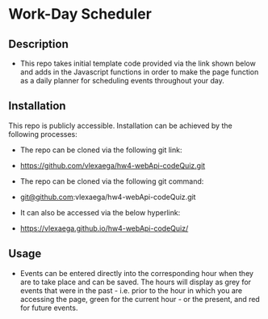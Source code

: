 # Work-Day Scheduler

## Description
* This repo takes initial template code provided via the link shown below and adds in the Javascript functions in order to make the page function as a daily planner for scheduling events throughout your day.  

## Installation
This repo is publicly accessible.  Installation can be achieved by the following processes:
* The repo can be cloned via the following git link:
* https://github.com/vlexaega/hw4-webApi-codeQuiz.git 

* The repo can be cloned via the following git command:
* git@github.com:vlexaega/hw4-webApi-codeQuiz.git

* It can also be accessed via the below hyperlink:
* https://vlexaega.github.io/hw4-webApi-codeQuiz/

## Usage
* Events can be entered directly into the corresponding hour when they are to take place and can be saved.  The hours will display as grey for events that were in the past - i.e. prior to the hour in which you are accessing the page, green for the current hour - or the present, and red for future events.  
